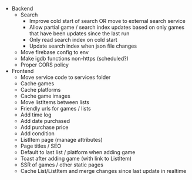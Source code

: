- Backend
  - Search
    - Improve cold start of search OR move to external search service
    - Allow partial game / search index updates based on only games that have been updates since the last run
    - Only read search index on cold start
    - Update search index when json file changes
  - Move firebase config to env
  - Make igdb functions non-https (scheduled?)
  - Proper CORS policy
- Frontend
  - Move service code to services folder
  - Cache games
  - Cache platforms
  - Cache game images
  - Move listItems between lists
  - Friendly urls for games / lists
  - Add time log
  - Add date purchased
  - Add purchase price
  - Add condition
  - ListItem page (manage attributes)
  - Page titles / SEO
  - Default to last list / platform when adding game
  - Toast after adding game (with link to ListItem)
  - SSR of games / other static pages
  - Cache List/ListItem and merge changes since last update in realtime
